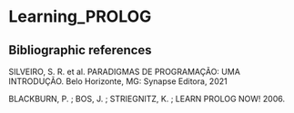 # Learning_PROLOG

## Bibliographic references

SILVEIRO, S. R. et al. PARADIGMAS DE PROGRAMAÇÃO: UMA INTRODUÇÃO.
Belo Horizonte, MG: Synapse Editora, 2021

BLACKBURN, P. ; BOS, J. ; STRIEGNITZ, K. ; LEARN PROLOG NOW! 2006.
